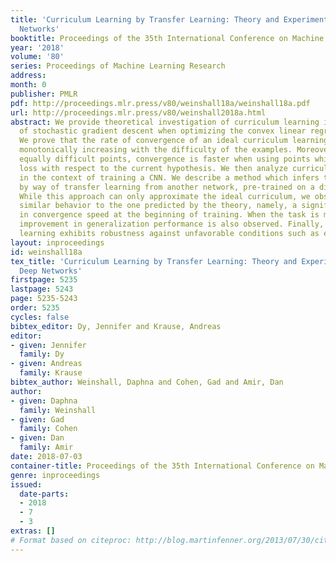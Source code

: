 ```yaml
---
title: 'Curriculum Learning by Transfer Learning: Theory and Experiments with Deep
  Networks'
booktitle: Proceedings of the 35th International Conference on Machine Learning
year: '2018'
volume: '80'
series: Proceedings of Machine Learning Research
address: 
month: 0
publisher: PMLR
pdf: http://proceedings.mlr.press/v80/weinshall18a/weinshall18a.pdf
url: http://proceedings.mlr.press/v80/weinshall2018a.html
abstract: We provide theoretical investigation of curriculum learning in the context
  of stochastic gradient descent when optimizing the convex linear regression loss.
  We prove that the rate of convergence of an ideal curriculum learning method is
  monotonically increasing with the difficulty of the examples. Moreover, among all
  equally difficult points, convergence is faster when using points which incur higher
  loss with respect to the current hypothesis. We then analyze curriculum learning
  in the context of training a CNN. We describe a method which infers the curriculum
  by way of transfer learning from another network, pre-trained on a different task.
  While this approach can only approximate the ideal curriculum, we observe empirically
  similar behavior to the one predicted by the theory, namely, a significant boost
  in convergence speed at the beginning of training. When the task is made more difficult,
  improvement in generalization performance is also observed. Finally, curriculum
  learning exhibits robustness against unfavorable conditions such as excessive regularization.
layout: inproceedings
id: weinshall18a
tex_title: 'Curriculum Learning by Transfer Learning: Theory and Experiments with
  Deep Networks'
firstpage: 5235
lastpage: 5243
page: 5235-5243
order: 5235
cycles: false
bibtex_editor: Dy, Jennifer and Krause, Andreas
editor:
- given: Jennifer
  family: Dy
- given: Andreas
  family: Krause
bibtex_author: Weinshall, Daphna and Cohen, Gad and Amir, Dan
author:
- given: Daphna
  family: Weinshall
- given: Gad
  family: Cohen
- given: Dan
  family: Amir
date: 2018-07-03
container-title: Proceedings of the 35th International Conference on Machine Learning
genre: inproceedings
issued:
  date-parts:
  - 2018
  - 7
  - 3
extras: []
# Format based on citeproc: http://blog.martinfenner.org/2013/07/30/citeproc-yaml-for-bibliographies/
---
```

